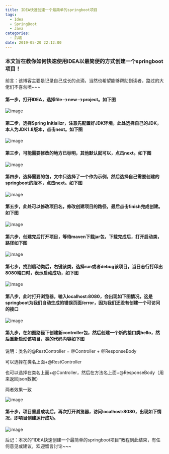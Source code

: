 ```yaml
---
title: IDEA快速创建一个最简单的springboot项目
tags:
  - Idea
  - SpringBoot
  - Java
categories:
  - 后端
date: 2019-05-20 22:12:00
---
```

### 本文旨在教你如何快速使用IDEA以最简便的方式创建一个springboot项目！

前言：该博客主要是记录自己成长的点滴，当然也希望能够帮助到读者，路过的大佬们不喜勿喷~~~
<!-- more -->
#### 第一步，打开IDEA，选择file——>new——>project。如下图

![image](https://upload-images.jianshu.io/upload_images/16847375-db6f3a1d9da6fa93.jpg?imageMogr2/auto-orient/strip%7CimageView2/2/w/1240)

#### 第二步，选择Spring Initializr，注意先配置好JDK环境，此处选择自己的JDK，本人为JDK1.8版本，点击next。如下图

![image](https://upload-images.jianshu.io/upload_images/16847375-5836229e33e691d9.jpg?imageMogr2/auto-orient/strip%7CimageView2/2/w/1240)

#### 第三步，可能需要修改的地方已标明，其他默认就可以，点击next。如下图

![image](https://upload-images.jianshu.io/upload_images/16847375-deaed9538d525144.jpg?imageMogr2/auto-orient/strip%7CimageView2/2/w/1240)

#### 第四步，选择需要的包，文中只选择了一个作为示例，然后选择自己需要创建的springboot的版本，点击next。如下图

![image](https://upload-images.jianshu.io/upload_images/16847375-06dd873e4f3d5004.jpg?imageMogr2/auto-orient/strip%7CimageView2/2/w/1240)

#### 第五步，此处可以修改项目名，修改创建项目的路径，最后点击finish完成创建。如下图

![image](https://upload-images.jianshu.io/upload_images/16847375-3cd30f7597d52ec6.jpg?imageMogr2/auto-orient/strip%7CimageView2/2/w/1240)

#### 第六步，创建完后打开项目，等待maven下载jar包，下载完成后，打开启动类，路径如下图

![image](https://upload-images.jianshu.io/upload_images/16847375-cf90e9da9a202e24.png?imageMogr2/auto-orient/strip%7CimageView2/2/w/1240)

#### 第七步，找到启动类后，右键该类，选择run或者debug该项目，当日志行打印出8080端口时，表示启动成功，如下图

![image](https://upload-images.jianshu.io/upload_images/16847375-941f97c49312ce89.png?imageMogr2/auto-orient/strip%7CimageView2/2/w/1240)

#### 第八步，此时打开浏览器，输入localhost:8080，会出现如下图情况，这是springboot为我们自动生成的错误页面/error，因为我们还没有创建一个可访问的接口

![image](https://upload-images.jianshu.io/upload_images/16847375-5060c1b2e81a92b4.png?imageMogr2/auto-orient/strip%7CimageView2/2/w/1240)

#### 第九步，在如图路径下创建新controller包，然后创建一个新的接口类hello，然后重新启动该项目，类的代码内容如下图

说明：类名的@RestController = @Controller + @ResponseBody

可以选择在类名上面+@RestController

也可以选择在类名上面+@Controller，然后在方法名上面+@ResponseBody（用来返回json数据）

两者效果一致

![image](https://upload-images.jianshu.io/upload_images/16847375-28377885eb205c31.png?imageMogr2/auto-orient/strip%7CimageView2/2/w/1240)

#### 第十步，项目重启成功后，再次打开浏览器，访问localhost:8080，出现如下情况，即项目创建运行成功。

![image](https://upload-images.jianshu.io/upload_images/16847375-c6f5aed4f5732b81.png?imageMogr2/auto-orient/strip%7CimageView2/2/w/1240)

后记：本次的“IDEA快速创建一个最简单的springboot项目”教程到此结束，有任何意见或建议，欢迎留言讨论~~~
